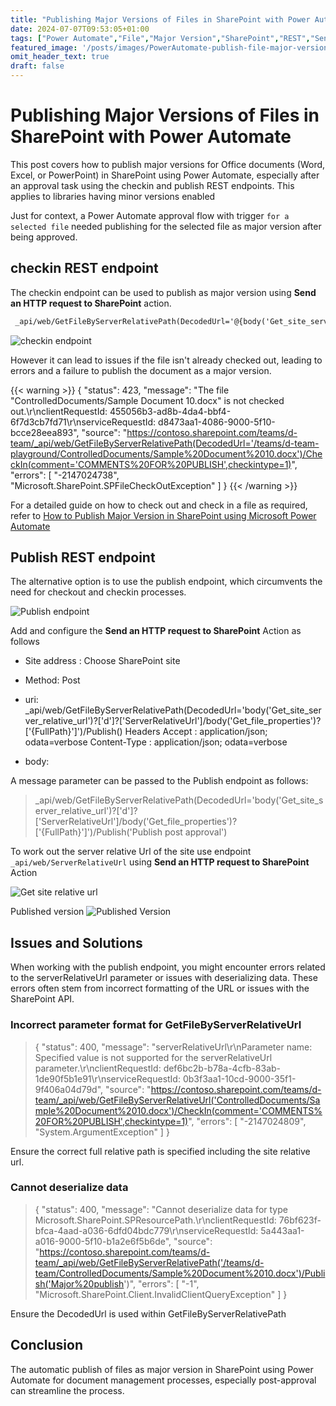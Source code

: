```yaml
---
title: "Publishing Major Versions of Files in SharePoint with Power Automate"
date: 2024-07-07T09:53:05+01:00
tags: ["Power Automate","File","Major Version","SharePoint","REST","Send an HTTP request to SharePoint"]
featured_image: '/posts/images/PowerAutomate-publish-file-major-version/PublishFileMajorVersion.png'
omit_header_text: true
draft: false
---
```


# Publishing Major Versions of Files in SharePoint with Power Automate

This post covers how to publish major versions for Office documents (Word, Excel, or PowerPoint) in SharePoint using Power Automate, especially after an approval task using the checkin and publish REST endpoints. This applies to libraries having minor versions enabled

Just for context, a Power Automate approval flow with trigger `for a selected file` needed publishing for the selected file as major version after being approved.

## checkin REST endpoint

The checkin endpoint can be used to publish as major version using **Send an HTTP request to SharePoint** action.

```html
 _api/web/GetFileByServerRelativePath(DecodedUrl='@{body('Get_site_server_relative_url')?['d']?['ServerRelativeUrl']}/@{body('Get_file_properties')?['{FullPath}']}')/CheckIn(comment='COMMENTS%20FOR%20PUBLISH',checkintype=1)
```

![checkin endpoint](../images/PowerAutomate-publish-file-major-version/CheckedIn_endpoint_Version.png)

However it can lead to issues if the file isn't already checked out, leading to errors and a failure to publish the document as a major version.

{{< warning >}}
 {
  "status": 423,
  "message": "The file \"ControlledDocuments/Sample Document 10.docx\" is not checked out.\r\nclientRequestId: 455056b3-ad8b-4da4-bbf4-6f7d3cb7fd71\r\nserviceRequestId: d8473aa1-4086-9000-5f10-bcce28eea893",
  "source": "https://contoso.sharepoint.com/teams/d-team/_api/web/GetFileByServerRelativePath(DecodedUrl='/teams/d-team-playground/ControlledDocuments/Sample%20Document%2010.docx')/CheckIn(comment='COMMENTS%20FOR%20PUBLISH',checkintype=1)",
  "errors": [
    "-2147024738",
    "Microsoft.SharePoint.SPFileCheckOutException"
  ]
}
{{< /warning >}}


For a detailed guide on how to check out and check in a file as required, refer to [How to Publish Major Version in SharePoint using Microsoft Power Automate](https://powerusers.microsoft.com/t5/Power-Apps-Community-Blog/How-to-Publish-Major-Version-in-SharePoint-using-Microsoft-Power/ba-p/1622788)

## Publish REST endpoint

The alternative option is to use the publish endpoint, which circumvents the need for checkout and checkin processes.

![Publish endpoint](../images/PowerAutomate-publish-file-major-version/PublishFileMajorVersion.png)

Add and configure the **Send an HTTP request to SharePoint** Action as follows

* Site address : Choose SharePoint site
* Method: Post
* uri:  _api/web/GetFileByServerRelativePath(DecodedUrl='body('Get_site_server_relative_url')?['d']?['ServerRelativeUrl']/body('Get_file_properties')?['{FullPath}']')/Publish()
Headers
    Accept : application/json; odata=verbose
    Content-Type : application/json; odata=verbose

* body: 

 A message parameter can be passed to the Publish endpoint as follows: 

> _api/web/GetFileByServerRelativePath(DecodedUrl='body('Get_site_server_relative_url')?['d']?['ServerRelativeUrl']/body('Get_file_properties')?['{FullPath}']')/Publish('Publish post approval')


To work out the server relative Url of the site use endpoint `_api/web/ServerRelativeUrl` using **Send an HTTP request to SharePoint** Action

![Get site relative url](../images/PowerAutomate-publish-file-major-version/GetSiteRelativeUrl.png)

Published version
![Published Version](../images/PowerAutomate-publish-file-major-version/PublishedVersion.png)

## Issues and Solutions

When working with the publish endpoint, you might encounter errors related to the serverRelativeUrl parameter or issues with deserializing data. These errors often stem from incorrect formatting of the URL or issues with the SharePoint API.

### Incorrect parameter format for GetFileByServerRelativeUrl
> {
  "status": 400,
  "message": "serverRelativeUrl\r\nParameter name: Specified value is not supported for the serverRelativeUrl parameter.\r\nclientRequestId: def6bc2b-b78a-4cfb-83ab-1de90f5b1e91\r\nserviceRequestId: 0b3f3aa1-10cd-9000-35f1-9f406a04d79d",
  "source": "https://contoso.sharepoint.com/teams/d-team/_api/web/GetFileByServerRelativeUrl('ControlledDocuments/Sample%20Document%2010.docx')/CheckIn(comment='COMMENTS%20FOR%20PUBLISH',checkintype=1)",
  "errors": [
    "-2147024809",
    "System.ArgumentException"
  ]
}

Ensure the correct full relative path is specified including the site relative url.

### Cannot deserialize data

 > {
  "status": 400,
  "message": "Cannot deserialize data for type Microsoft.SharePoint.SPResourcePath.\r\nclientRequestId: 76bf623f-bfca-4aad-a036-6dfd04bdc779\r\nserviceRequestId: 5a443aa1-a016-9000-5f10-b1a2e6f5b6de",
  "source": "https://contoso.sharepoint.com/teams/d-team/_api/web/GetFileByServerRelativePath('/teams/d-team/ControlledDocuments/Sample%20Document%2010.docx')/Publish('Major%20publish')",
  "errors": [
    "-1",
    "Microsoft.SharePoint.Client.InvalidClientQueryException"
  ]
}

Ensure the DecodedUrl is used within GetFileByServerRelativePath

## Conclusion

The automatic publish of files as major version in SharePoint using Power Automate for document management processes, especially post-approval can streamline the process.